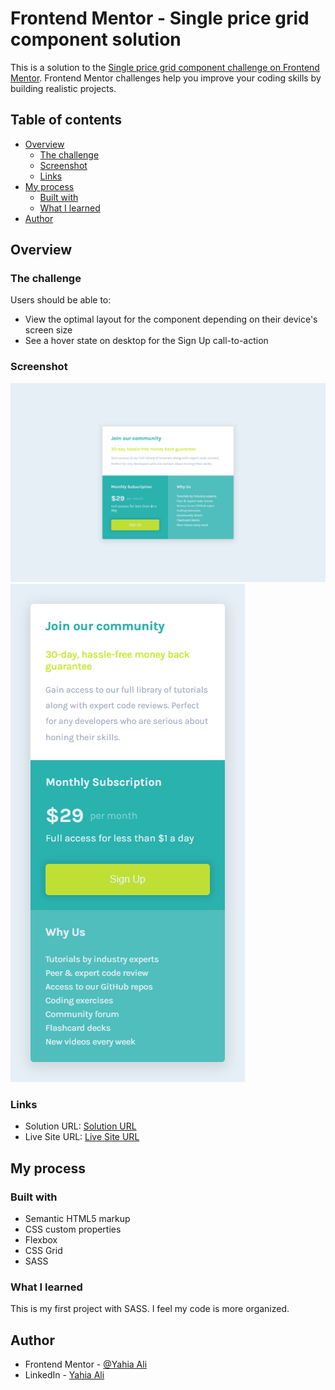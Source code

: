 # Frontend Mentor - Single price grid component solution

This is a solution to the [Single price grid component challenge on Frontend Mentor](https://www.frontendmentor.io/challenges/single-price-grid-component-5ce41129d0ff452fec5abbbc). Frontend Mentor challenges help you improve your coding skills by building realistic projects. 

## Table of contents

- [Overview](#overview)
  - [The challenge](#the-challenge)
  - [Screenshot](#screenshot)
  - [Links](#links)
- [My process](#my-process)
  - [Built with](#built-with)
  - [What I learned](#what-i-learned)
- [Author](#author)

## Overview

### The challenge

Users should be able to:

- View the optimal layout for the component depending on their device's screen size
- See a hover state on desktop for the Sign Up call-to-action

### Screenshot

![](./screenshots/desktop.jpg)
![](./screenshots/mobile.jpg)

### Links

- Solution URL: [Solution URL](https://github.com/YahiaG/Single-price-grid-component)
- Live Site URL: [Live Site URL](https://yahiag.github.io/Single-price-grid-component/)

## My process

### Built with

- Semantic HTML5 markup
- CSS custom properties
- Flexbox
- CSS Grid
- SASS

### What I learned

This is my first project with SASS. I feel my code is more organized.

## Author

- Frontend Mentor - [@Yahia Ali](https://www.frontendmentor.io/profile/YahiaG)
- LinkedIn - [Yahia Ali](https://www.linkedin.com/in/Yahia-Ali22)

